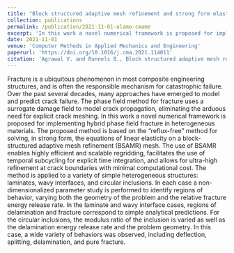 ```yaml
---
title: "Block structured adaptive mesh refinement and strong form elasticity approach to phase field fracture with applications to delamination, crack branching and crack deflection"
collection: publications
permalink: /publication/2021-11-01-alamo-cmame
excerpt: 'In this work a novel numerical framework is proposed for implementing hybrid phase field fracture in heterogeneous materials.'
date: 2021-11-01
venue: 'Computer Methods in Applied Mechanics and Engineering'
paperurl: 'https://doi.org/10.1016/j.cma.2021.114011'
citation: 'Agrawal V. and Runnels B., Block structured adaptive mesh refinement and strong form elasticity approach to phase field fracture with applications to delamination, crack branching and crack deflection, <i>Computer Methods in Applied Mechanics and Engineering</i>, <b>385</b> (2021), 114011.'
---
```


Fracture is a ubiquitous phenomenon in most composite engineering structures, and is often the responsible mechanism for catastrophic failure. Over the past several decades, many approaches have emerged to model and predict crack failure. The phase field method for fracture uses a surrogate damage field to model crack propagation, eliminating the arduous need for explicit crack meshing. In this work a novel numerical framework is proposed for implementing hybrid phase field fracture in heterogeneous materials. The proposed method is based on the “reflux-free” method for solving, in strong form, the equations of linear elasticity on a block-structured adaptive mesh refinement (BSAMR) mesh. The use of BSAMR enables highly efficient and scalable regridding, facilitates the use of temporal subcycling for explicit time integration, and allows for ultra-high refinement at crack boundaries with minimal computational cost. The method is applied to a variety of simple heterogeneous structures: laminates, wavy interfaces, and circular inclusions. In each case a non-dimensionalized parameter study is performed to identify regions of behavior, varying both the geometry of the problem and the relative fracture energy release rate. In the laminate and wavy interface cases, regions of delamination and fracture correspond to simple analytical predictions. For the circular inclusions, the modulus ratio of the inclusion is varied as well as the delamination energy release rate and the problem geometry. In this case, a wide variety of behaviors was observed, including deflection, splitting, delamination, and pure fracture.